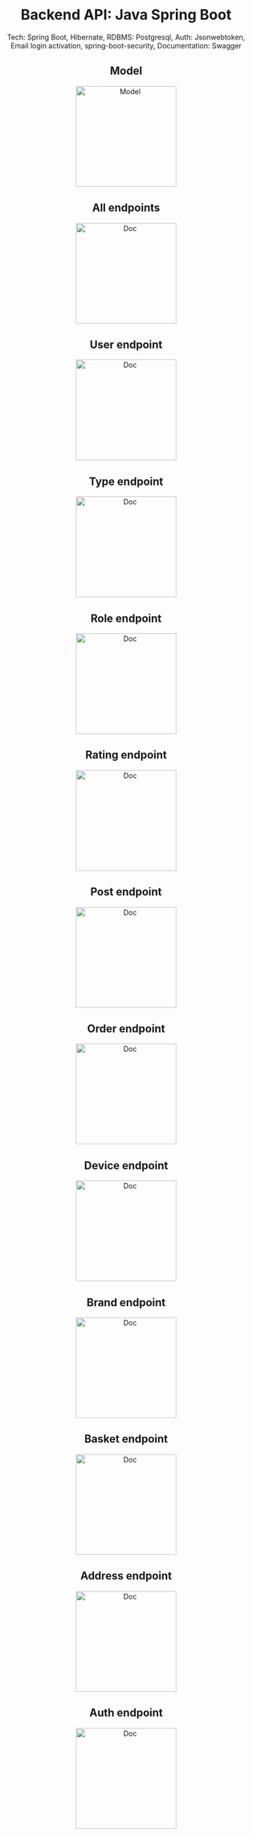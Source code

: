 <div align="center">
    <h1>Backend API: Java Spring Boot</h1>
    <p>
        Tech: Spring Boot, Hibernate, RDBMS: Postgresql, Auth: Jsonwebtoken, Email login activation, spring-boot-security, Documentation: Swagger
    </p>    
    <p>
        <h2>Model</h2>
        <img src=".github/images/model.png" width="200" alt="Model" />
    </p> 
    <p>
        <h2>All endpoints</h2>
        <img src="./.github/images/endpoints.png" width="200" alt="Doc" />
    </p>
    <p>
        <h2>User endpoint</h2>
        <img src="./.github/images/userEPoint.png" width="200" alt="Doc" />
    </p>
    <p>
        <h2>Type endpoint</h2>
        <img src="./.github/images/typeEPoint.png" width="200" alt="Doc" />
    </p>
    <p>
        <h2>Role endpoint</h2>
        <img src="./.github/images/roleEPoint.png" width="200" alt="Doc" />
    </p>
    <p>
        <h2>Rating endpoint</h2>
        <img src="./.github/images/ratingEPoint.png" width="200" alt="Doc" />
    </p>
    <p>
        <h2>Post endpoint</h2>
        <img src="./.github/images/postEPoint.png" width="200" alt="Doc" />
    </p>
    <p>
        <h2>Order endpoint</h2>
        <img src="./.github/images/orderEPoint.png" width="200" alt="Doc" />
    </p>
    <p>
        <h2>Device endpoint</h2>
        <img src="./.github/images/deviceEPoint.png" width="200" alt="Doc" />
    </p>
    <p>
        <h2>Brand endpoint</h2>
        <img src="./.github/images/brandEPoint.png" width="200" alt="Doc" />
    </p>
    <p>
        <h2>Basket endpoint</h2>
        <img src="./.github/images/basketEPoint.png" width="200" alt="Doc" />
    </p>
    <p>
        <h2>Address endpoint</h2>
        <img src="./.github/images/addressEPoint.png" width="200" alt="Doc" />
    </p>
    <p>
        <h2>Auth endpoint</h2>
        <img src="./.github/images/authEPoint.png" width="200" alt="Doc" />
    </p>
</div>

